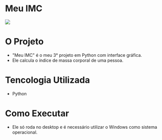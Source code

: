 # Meu IMC

![](https://github.com/gleysson-nunes/meu-imc/assets/141166513/efa96dc8-1ac5-4e14-ac93-68a4c5ea5408)

# O Projeto

* "Meu IMC" é o meu 3° projeto em Python com interface gráfica.
* Ele calcula o índice de massa corporal de uma pessoa.

# Tencologia Utilizada

* Python

# Como Executar

* Ele só roda no desktop e é necessário utilizar o Windows como sistema operacional.
